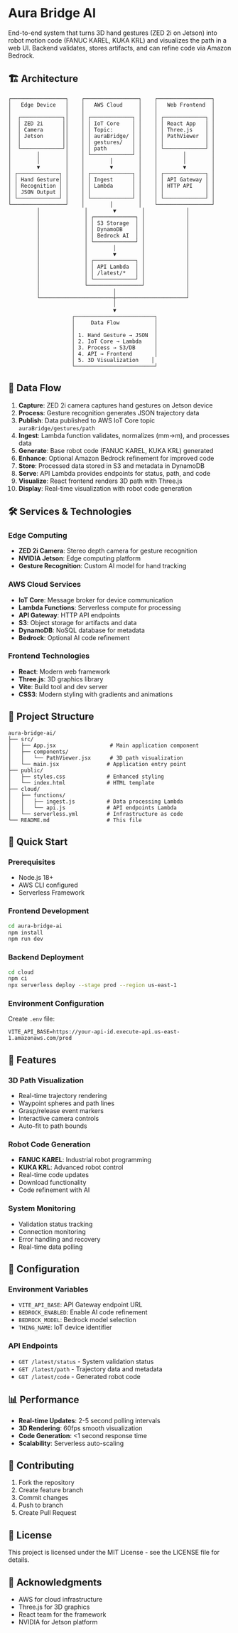 # Aura Bridge AI

End-to-end system that turns 3D hand gestures (ZED 2i on Jetson) into robot motion code (FANUC KAREL, KUKA KRL) and visualizes the path in a web UI. Backend validates, stores artifacts, and can refine code via Amazon Bedrock.

## 🏗️ Architecture

```
┌─────────────────┐    ┌─────────────────┐    ┌─────────────────┐
│   Edge Device   │    │   AWS Cloud     │    │   Web Frontend  │
│                 │    │                 │    │                 │
│  ┌─────────────┐│    │ ┌─────────────┐ │    │ ┌─────────────┐ │
│  │ ZED 2i      ││    │ │ IoT Core    │ │    │ │ React App   │ │
│  │ Camera      ││    │ │ Topic:      │ │    │ │ Three.js    │ │
│  │ Jetson      ││    │ │ auraBridge/ │ │    │ │ PathViewer  │ │
│  │             ││    │ │ gestures/   │ │    │ │             │ │
│  └─────────────┘│    │ │ path        │ │    │ └─────────────┘ │
│        │        │    │ └─────────────┘ │    │        │        │
│        │        │    │        │        │    │        │        │
│        ▼        │    │        ▼        │    │        ▼        │
│ ┌─────────────┐ │    │ ┌─────────────┐ │    │ ┌─────────────┐ │
│ │ Hand Gesture│ │    │ │ Ingest      │ │    │ │ API Gateway │ │
│ │ Recognition │ │    │ │ Lambda      │ │    │ │ HTTP API    │ │
│ │ JSON Output │ │    │ │             │ │    │ │             │ │
│ └─────────────┘ │    │ └─────────────┘ │    │ └─────────────┘ │
└─────────────────┘    │        │        │    └─────────────────┘
         │              │        ▼        │             │
         │              │ ┌─────────────┐ │             │
         │              │ │ S3 Storage  │ │             │
         │              │ │ DynamoDB    │ │             │
         │              │ │ Bedrock AI  │ │             │
         │              │ └─────────────┘ │             │
         │              │        │        │             │
         │              │        ▼        │             │
         │              │ ┌─────────────┐ │             │
         │              │ │ API Lambda  │ │             │
         │              │ │ /latest/*   │ │             │
         │              │ └─────────────┘ │             │
         │              └─────────────────┘             │
         │                       │                      │
         └───────────────────────┼──────────────────────┘
                                 │
                                 ▼
                    ┌─────────────────────────┐
                    │     Data Flow           │
                    │                         │
                    │ 1. Hand Gesture → JSON  │
                    │ 2. IoT Core → Lambda    │
                    │ 3. Process → S3/DB      │
                    │ 4. API → Frontend       │
                    │ 5. 3D Visualization    │
                    └─────────────────────────┘
```

## 🔄 Data Flow

1. **Capture**: ZED 2i camera captures hand gestures on Jetson device
2. **Process**: Gesture recognition generates JSON trajectory data
3. **Publish**: Data published to AWS IoT Core topic `auraBridge/gestures/path`
4. **Ingest**: Lambda function validates, normalizes (mm→m), and processes data
5. **Generate**: Base robot code (FANUC KAREL, KUKA KRL) generated
6. **Enhance**: Optional Amazon Bedrock refinement for improved code
7. **Store**: Processed data stored in S3 and metadata in DynamoDB
8. **Serve**: API Lambda provides endpoints for status, path, and code
9. **Visualize**: React frontend renders 3D path with Three.js
10. **Display**: Real-time visualization with robot code generation

## 🛠️ Services & Technologies

### Edge Computing
- **ZED 2i Camera**: Stereo depth camera for gesture recognition
- **NVIDIA Jetson**: Edge computing platform
- **Gesture Recognition**: Custom AI model for hand tracking

### AWS Cloud Services
- **IoT Core**: Message broker for device communication
- **Lambda Functions**: Serverless compute for processing
- **API Gateway**: HTTP API endpoints
- **S3**: Object storage for artifacts and data
- **DynamoDB**: NoSQL database for metadata
- **Bedrock**: Optional AI code refinement

### Frontend Technologies
- **React**: Modern web framework
- **Three.js**: 3D graphics library
- **Vite**: Build tool and dev server
- **CSS3**: Modern styling with gradients and animations

## 📁 Project Structure

```
aura-bridge-ai/
├── src/
│   ├── App.jsx                 # Main application component
│   ├── components/
│   │   └── PathViewer.jsx      # 3D path visualization
│   └── main.jsx               # Application entry point
├── public/
│   ├── styles.css             # Enhanced styling
│   └── index.html             # HTML template
├── cloud/
│   ├── functions/
│   │   ├── ingest.js          # Data processing Lambda
│   │   └── api.js             # API endpoints Lambda
│   └── serverless.yml         # Infrastructure as code
└── README.md                  # This file
```

## 🚀 Quick Start

### Prerequisites
- Node.js 18+
- AWS CLI configured
- Serverless Framework

### Frontend Development
```bash
cd aura-bridge-ai
npm install
npm run dev
```

### Backend Deployment
```bash
cd cloud
npm ci
npx serverless deploy --stage prod --region us-east-1
```

### Environment Configuration
Create `.env` file:
```env
VITE_API_BASE=https://your-api-id.execute-api.us-east-1.amazonaws.com/prod
```

## 🎯 Features

### 3D Path Visualization
- Real-time trajectory rendering
- Waypoint spheres and path lines
- Grasp/release event markers
- Interactive camera controls
- Auto-fit to path bounds

### Robot Code Generation
- **FANUC KAREL**: Industrial robot programming
- **KUKA KRL**: Advanced robot control
- Real-time code updates
- Download functionality
- Code refinement with AI

### System Monitoring
- Validation status tracking
- Connection monitoring
- Error handling and recovery
- Real-time data polling

## 🔧 Configuration

### Environment Variables
- `VITE_API_BASE`: API Gateway endpoint URL
- `BEDROCK_ENABLED`: Enable AI code refinement
- `BEDROCK_MODEL`: Bedrock model selection
- `THING_NAME`: IoT device identifier

### API Endpoints
- `GET /latest/status` - System validation status
- `GET /latest/path` - Trajectory data and metadata
- `GET /latest/code` - Generated robot code

## 📊 Performance

- **Real-time Updates**: 2-5 second polling intervals
- **3D Rendering**: 60fps smooth visualization
- **Code Generation**: <1 second response time
- **Scalability**: Serverless auto-scaling

## 🤝 Contributing

1. Fork the repository
2. Create feature branch
3. Commit changes
4. Push to branch
5. Create Pull Request

## 📄 License

This project is licensed under the MIT License - see the LICENSE file for details.

## 🙏 Acknowledgments

- AWS for cloud infrastructure
- Three.js for 3D graphics
- React team for the framework
- NVIDIA for Jetson platform